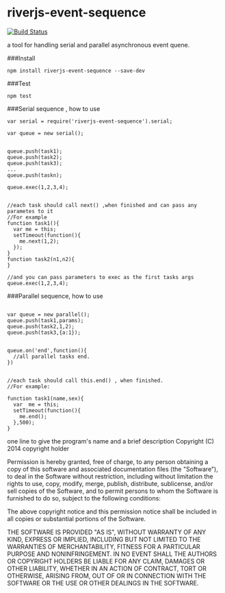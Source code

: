 riverjs-event-sequence
======================
[![Build Status](https://travis-ci.org/zhang-ning/riverjs-event-sequence.png?branch=master)](https://travis-ci.org/zhang-ning/riverjs-event-sequence)

a tool for handling serial and parallel asynchronous event quene.


###Install

```
npm install riverjs-event-sequence --save-dev
```

###Test

```
npm test
```



###Serial sequence , how to use

```
var serial = require('riverjs-event-sequence').serial;

var queue = new serial();


queue.push(task1);
queue.push(task2);
queue.push(task3);
...
queue.push(taskn);

queue.exec(1,2,3,4);


//each task should call next() ,when finished and can pass any parametes to it
//For example
function task1(){
  var me = this;
  setTimeout(function(){
    me.next(1,2);
  });
}
function task2(n1,n2){
}

//and you can pass parameters to exec as the first tasks args
queue.exec(1,2,3,4);

```


###Parallel sequence, how to use

```

var queue = new parallel();
queue.push(task1,params);
queue.push(task2,1,2);
queue.push(task3,{a:1});


queue.on('end',function(){
  //all parallel tasks end. 
})


//each task should call this.end() , when finished.
//For example:

function task1(name,sex){
  var  me = this;
  setTimeout(function(){
    me.end();
  },500);
}

```


one line to give the program's name and a brief description
Copyright (C) 2014 copyright holder

Permission is hereby granted, free of charge, to any person obtaining
a copy of this software and associated documentation files (the "Software"),
to deal in the Software without restriction, including without limitation
the rights to use, copy, modify, merge, publish, distribute, sublicense,
and/or sell copies of the Software, and to permit persons to whom the
Software is furnished to do so, subject to the following conditions:

The above copyright notice and this permission notice shall be included
in all copies or substantial portions of the Software.

THE SOFTWARE IS PROVIDED "AS IS", WITHOUT WARRANTY OF ANY KIND,
EXPRESS OR IMPLIED, INCLUDING BUT NOT LIMITED TO THE WARRANTIES
OF MERCHANTABILITY, FITNESS FOR A PARTICULAR PURPOSE AND NONINFRINGEMENT.
IN NO EVENT SHALL THE AUTHORS OR COPYRIGHT HOLDERS BE LIABLE FOR ANY CLAIM,
DAMAGES OR OTHER LIABILITY, WHETHER IN AN ACTION OF CONTRACT,
TORT OR OTHERWISE, ARISING FROM, OUT OF OR IN CONNECTION WITH THE SOFTWARE
OR THE USE OR OTHER DEALINGS IN THE SOFTWARE.


